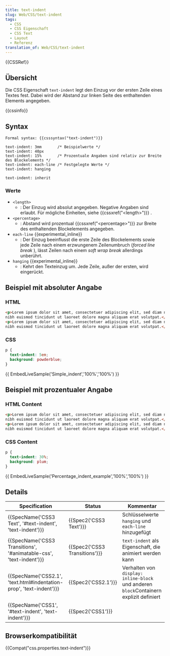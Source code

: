 ```yaml
---
title: text-indent
slug: Web/CSS/text-indent
tags:
  - CSS
  - CSS Eigenschaft
  - CSS Text
  - Layout
  - Referenz
translation_of: Web/CSS/text-indent
---
```

{{CSSRef}}

## Übersicht

Die CSS Eigenschaft `text-indent` legt den Einzug vor der ersten Zeile eines Textes fest. Dabei wird der Abstand zur linken Seite des enthaltenden Elements angegeben.

{{cssinfo}}

## Syntax

    Formal syntax: {{csssyntax("text-indent")}}

    text-indent: 3mm       /* Beispielwerte */
    text-indent: 40px
    text-indent: 15%       /* Prozentuale Angaben sind relativ zur Breite des Blockelements */
    text-indent: each-line /* Festgelegte Werte */
    text-indent: hanging

    text-indent: inherit

### Werte

- `<length>`
  - : Der Einzug wird absolut angegeben. Negative Angaben sind erlaubt. Für mögliche Einheiten, siehe {{cssxref("&lt;length&gt;")}} .
- `<percentage>`
  - : Abstand wird prozentual {{cssxref("&lt;percentage&gt;")}} zur Breite des enthaltenden Blockelements angegeben.
- `each-line` {{experimental_inline}}
  - : Der Einzug beeinflusst die erste Zeile des Blockelements sowie jede Zeile nach einem erzwungenem Zeilenumbruch (_forced line break_ ), lässt Zeilen nach einem _soft wrap break_ allerdings unberührt.
- `hanging` {{experimental_inline}}
  - : Kehrt den Texteinzug um. Jede Zeile, außer der ersten, wird eingerückt.

## Beispiel mit absoluter Angabe

### HTML

```html
<p>Lorem ipsum dolor sit amet, consectetuer adipiscing elit, sed diam nonummy
nibh euismod tincidunt ut laoreet dolore magna aliquam erat volutpat.</p>
<p>Lorem ipsum dolor sit amet, consectetuer adipiscing elit, sed diam nonummy
nibh euismod tincidunt ut laoreet dolore magna aliquam erat volutpat.</p>
```

### CSS

```css
p {
  text-indent: 5em;
  background: powderblue;
}
```

{{ EmbedLiveSample('Simple_indent','100%','100%') }}

## Beispiel mit prozentualer Angabe

### HTML Content

```html
<p>Lorem ipsum dolor sit amet, consectetuer adipiscing elit, sed diam nonummy
nibh euismod tincidunt ut laoreet dolore magna aliquam erat volutpat.</p>
<p>Lorem ipsum dolor sit amet, consectetuer adipiscing elit, sed diam nonummy
nibh euismod tincidunt ut laoreet dolore magna aliquam erat volutpat.</p>
```

### CSS Content

```css
p {
  text-indent: 30%;
  background: plum;
}
```

{{ EmbedLiveSample('Percentage_indent_example','100%','100%') }}

## Details

| Specification                                                                            | Status                                   | Kommentar                                                                               |
| ---------------------------------------------------------------------------------------- | ---------------------------------------- | --------------------------------------------------------------------------------------- |
| {{SpecName('CSS3 Text', '#text-indent', 'text-indent')}}             | {{Spec2('CSS3 Text')}}             | Schlüsselwerte `hanging` und `each-line` hinzugefügt                                    |
| {{SpecName('CSS3 Transitions', '#animatable-css', 'text-indent')}} | {{Spec2('CSS3 Transitions')}} | `text-indent` als Eigenschaft, die animiert werden kann                                 |
| {{SpecName('CSS2.1', 'text.html#indentation-prop', 'text-indent')}} | {{Spec2('CSS2.1')}}                 | Verhalten von `display: inline-block` und anderen `block`Containern explizit definiert |
| {{SpecName('CSS1', '#text-indent', 'text-indent')}}                     | {{Spec2('CSS1')}}                 |                                                                                         |

## Browserkompatibilität

{{Compat("css.properties.text-indent")}}
